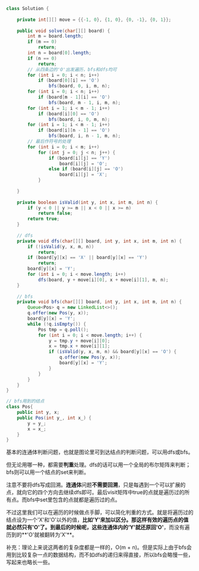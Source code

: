 ``` java
class Solution {
    
    private int[][] move = {{-1, 0}, {1, 0}, {0, -1}, {0, 1}};
    
    public void solve(char[][] board) {
        int m = board.length;
        if (m == 0)
            return;
        int n = board[0].length;
        if (n == 0)
            return;
        // 从四条边的'O'出发遍历，bfs和dfs均可
        for (int i = 0; i < n; i++)
            if (board[0][i] == 'O')
                bfs(board, 0, i, m, n);
        for (int i = 0; i < n; i++)
            if (board[m - 1][i] == 'O')
                bfs(board, m - 1, i, m, n);
        for (int i = 1; i < m - 1; i++)
            if (board[i][0] == 'O')
                bfs(board, i, 0, m, n);
        for (int i = 1; i < m - 1; i++)
            if (board[i][n - 1] == 'O')
                bfs(board, i, n - 1, m, n);
        // 最后作符号的处理
        for (int i = 0; i < m; i++)
            for (int j = 0; j < n; j++) {
                if (board[i][j] == 'Y')
                    board[i][j] = 'O';
                else if (board[i][j] == 'O')
                    board[i][j] = 'X';
            }
        
    }
    
    private boolean isValid(int y, int x, int m, int n) {
        if (y < 0 || y >= m || x < 0 || x >= n)
            return false;
        return true;
    }
    
    // dfs
    private void dfs(char[][] board, int y, int x, int m, int n) {
        if (!isValid(y, x, m, n))
            return;
        if (board[y][x] == 'X' || board[y][x] == 'Y')
            return;
        board[y][x] = 'Y';
        for (int i = 0; i < move.length; i++)
            dfs(board, y + move[i][0], x + move[i][1], m, n);
    }
    
    // bfs
    private void bfs(char[][] board, int y, int x, int m, int n) {
        Queue<Pos> q = new LinkedList<>();
        q.offer(new Pos(y, x));
        board[y][x] = 'Y';
        while (!q.isEmpty()) {
            Pos tmp = q.poll();
            for (int i = 0; i < move.length; i++) {
                y = tmp.y + move[i][0];
                x = tmp.x + move[i][1];
                if (isValid(y, x, m, n) && board[y][x] == 'O') {
                    q.offer(new Pos(y, x));
                    board[y][x] = 'Y';
                }
            }
        }
    }
}

// bfs用到的结点
class Pos{
    public int y, x;
    public Pos(int y_, int x_) {
        y = y_;
        x = x_;
    }
}
```

基本的连通体判断问题，也就是图论里可到达结点的判断问题，可以用dfs或bfs。

但无论用哪一种，都需要**判重**处理。dfs的话可以用一个全局的布尔矩阵来判断；bfs则可以用一个结点的set来判断。

注意不要将dfs写成回溯。**连通体**问题**不需要回溯**，只是每遇到一个可以扩展的点，就向它的四个方向去继续dfs即可。最后visit矩阵中true的点就是遍历过的所有点。而bfs中set里包含的点就都是遍历过的点。

不过这里我们可以在遍历的时候做点手脚，可以简化判重的方式。就是将遍历过的结点设为一个'X'和'O'以外的值，**比如'Y'**来加以区分。那这样有效的遍历点的值就必然只有'O'了。到最后的时候呢，这些连通体内的**‘Y'就还原回'O'**，而没有遍历到的**'O'就被翻转为'X'**。

补充：理论上来说这两者的复杂度都是一样的，O(m + n)。但是实际上由于bfs会用到比较复杂一点的数据结构，而不如dfs的递归来得直接，所以bfs会略慢一些，写起来也略长一些。

